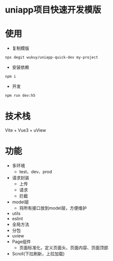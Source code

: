 # uniapp项目快速开发模版
# 使用
+ 复制模版
```bash
npx degit wukuy/uniapp-quick-dev my-project
```
+ 安装依赖
```bash
npm i
```

+ 开发
```bash
npm run dev:h5
```

# 技术栈
 Vite + Vue3 + uView 

# 功能
+ 多环境
    + test、dev、prod
+ 请求封装
    + 上传
    + 请求
    + 拦截
+ model层
    + 将所有接口放到model层，方便维护
+ utils
+ eslint
+ 全局方法
+ 分包
+ uview
+ Page组件
    + 页面标准化，定义页面头、页面内容、页面顶部
+ Scroll(下拉刷新，上拉加载)
